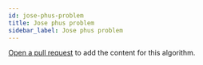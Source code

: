 ```yaml
---
id: jose-phus-problem
title: Jose phus problem
sidebar_label: Jose phus problem
---
```


[Open a pull request](https://github.com/AllAlgorithms/algorithms/tree/master/docs/jose-phus-problem.md) to add the content for this algorithm.